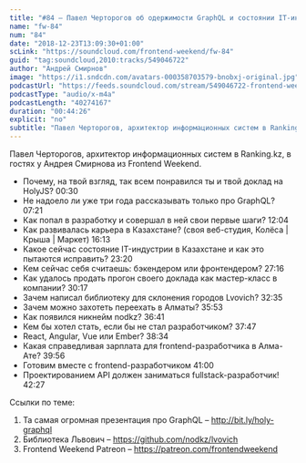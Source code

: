 ```yaml
---
title: "#84 – Павел Черторогов об одержимости GraphQL и состоянии IT-индустрии в Алматы"
name: "fw-84"
num: "84"
date: "2018-12-23T13:09:30+01:00"
scLink: "https://soundcloud.com/frontend-weekend/fw-84"
guid: "tag:soundcloud,2010:tracks/549046722"
author: "Андрей Смирнов"
image: "https://i1.sndcdn.com/avatars-000358703579-bnobxj-original.jpg"
podcastUrl: "https://feeds.soundcloud.com/stream/549046722-frontend-weekend-fw-84.m4a"
podcastType: "audio/x-m4a"
podcastLength: "40274167"
duration: "00:44:26"
explicit: "no"
subtitle: "Павел Черторогов, архитектор информационных систем в Ranking.kz, в гостях у Андрея Смирнова из Frontend Weekend. "
---
```

Павел Черторогов, архитектор информационных систем в Ranking.kz, в гостях у Андрея Смирнова из Frontend Weekend. 

- Почему, на твой взгляд, так всем понравился ты и твой доклад на HolyJS? 00:30
- Не надоело ли уже три года рассказывать только про GraphQL? 07:21
- Как попал в разработку и совершал в ней свои первые шаги? 12:04
- Как развивалась карьера в Казахстане? (своя веб-студия, Колёса | Крыша | Маркет) 16:13
- Какое сейчас состояние IT-индустрии в Казахстане и как это пытаются исправить? 23:20
- Кем сейчас себя считаешь: бэкендером или фронтендером? 27:16
- Как удалось продать прогон своего доклада как мастер-класс в компании? 30:17
- Зачем написал библиотеку для склонения городов Lvovich? 32:35
- Зачем можно захотеть переехать в Алматы? 35:53
- Как появился никнейм nodkz? 36:41
- Кем бы хотел стать, если бы не стал разработчиком? 37:47
- React, Angular, Vue или Ember? 38:34
- Какая справедливая зарплата для frontend-разработчика в Алма-Ате? 39:56
- Готовим вместе с frontend-разработчиком 41:00
- Проектированием API должен заниматься fullstack-разработчик! 42:27

Ссылки по теме:
1) Та самая огромная презентация про GraphQL – http://bit.ly/holy-graphql
2) Библиотека Львович – https://github.com/nodkz/lvovich
3) Frontend Weekend Patreon – https://patreon.com/frontendweekend